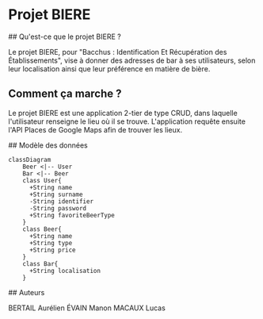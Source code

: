 # Projet BIERE

## Qu'est-ce que le projet BIERE ?

Le projet BIERE, pour "Bacchus : Identification Et Récupération des Établissements", vise à donner des adresses de bar à ses utilisateurs, selon leur localisation ainsi que leur préférence en matière de bière.

## Comment ça marche ?

Le projet BIERE est une application 2-tier de type CRUD, dans laquelle l'utilisateur renseigne le lieu où il se trouve. 
L'application requête ensuite l'API Places de Google Maps afin de trouver les lieux.

## Modèle des données

```mermaid
classDiagram
    Beer <|-- User
    Bar <|-- Beer
    class User{
      +String name
      +String surname
      -String identifier
      -String password
      +String favoriteBeerType
    }
    class Beer{
      +String name
      +String type
      +String price
    }
    class Bar{
      +String localisation
    }
```

## Auteurs

BERTAIL Aurélien
ÉVAIN Manon
MACAUX Lucas
